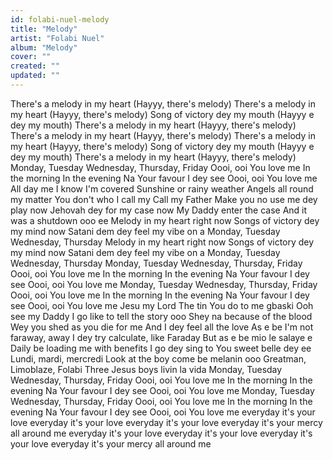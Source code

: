 ```yaml
---
id: folabi-nuel-melody
title: "Melody"
artist: "Folabi Nuel"
album: "Melody"
cover: ""
created: ""
updated: ""
---
```


There's a melody in my heart
(Hayyy, there's melody)
There's a melody in my heart
(Hayyy, there's melody)
Song of victory dey my mouth
(Hayyy e dey my mouth)
There's a melody in my heart
(Hayyy, there's melody)
There's a melody in my heart
(Hayyy, there's melody)
There's a melody in my heart
(Hayyy, there's melody)
Song of victory dey my mouth
(Hayyy e dey my mouth)
There's a melody in my heart
(Hayyy, there's melody)
Monday, Tuesday
Wednesday, Thursday, Friday
Oooi, ooi
You love me
In the morning
In the evening
Na Your favour I dey see
Oooi, ooi
You love me
All day me I know I'm covered
Sunshine or rainy weather
Angels all round my matter
You don't who I call my
Call my Father
Make you no use me dey play now
Jehovah dey for my case now
My Daddy enter the case
And it was a shutdown ooo ee
Melody in my heart right now
Songs of victory dey my mind now
Satani dem dey feel my vibe
on a Monday, Tuesday
Wednesday, Thursday
Melody in my heart right now
Songs of victory dey my mind now
Satani dem dey feel my vibe
on a Monday, Tuesday
Wednesday, Thursday
Monday, Tuesday
Wednesday, Thursday, Friday
Oooi, ooi
You love me
In the morning
In the evening
Na Your favour I dey see
Oooi, ooi
You love me
Monday, Tuesday
Wednesday, Thursday, Friday
Oooi, ooi
You love me
In the morning
In the evening
Na Your favour I dey see
Oooi, ooi
You love me
Jesu my Lord
The tin You do to me gbaski
Ooh see my Daddy
I go like to tell the story ooo
Shey na because of the blood
Wey you shed as you die for me
And I dey feel all the love
As e be I'm not faraway, away
I dey try calculate, like Faraday
But as e be mio le salaye e
Daily be loading me with benefits
I go dey sing to You sweet belle dey ee
Lundi, mardi, mercredi
Look at the boy come be melanin ooo
Greatman, Limoblaze, Folabi
Three Jesus boys livin la vida
Monday, Tuesday
Wednesday, Thursday, Friday
Oooi, ooi
You love me
In the morning
In the evening
Na Your favour I dey see
Oooi, ooi
You love me
Monday, Tuesday
Wednesday, Thursday, Friday
Oooi, ooi
You love me
In the morning
In the evening
Na Your favour I dey see
Oooi, ooi
You love me
everyday it's your love
everyday it's your love
everyday it's your love
everyday it's your mercy all around me
everyday it's your love
everyday it's your love
everyday it's your love
everyday it's your mercy all around me